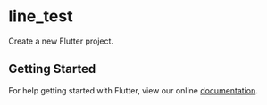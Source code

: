 # line_test

Create a new Flutter project.

## Getting Started

For help getting started with Flutter, view our online
[documentation](http://flutter.io/).

